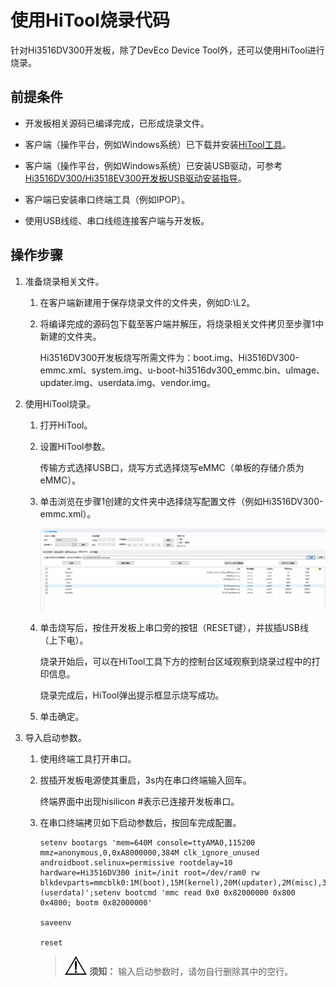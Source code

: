 # 使用HiTool烧录代码


针对Hi3516DV300开发板，除了DevEco Device Tool外，还可以使用HiTool进行烧录。


## 前提条件

- 开发板相关源码已编译完成，已形成烧录文件。

- 客户端（操作平台，例如Windows系统）已下载并安装[HiTool工具](http://www.hihope.org/download/download.aspx)。

- 客户端（操作平台，例如Windows系统）已安装USB驱动，可参考[Hi3516DV300/Hi3518EV300开发板USB驱动安装指导](https://device.harmonyos.com/cn/docs/documentation/guide/usb_driver-0000001058690393)。

- 客户端已安装串口终端工具（例如IPOP）。

- 使用USB线缆、串口线缆连接客户端与开发板。


## 操作步骤

1. 准备烧录相关文件。

   1. 在客户端新建用于保存烧录文件的文件夹，例如D:\L2。

   2. 将编译完成的源码包下载至客户端并解压，将烧录相关文件拷贝至步骤1中新建的文件夹。

       Hi3516DV300开发板烧写所需文件为：boot.img、Hi3516DV300-emmc.xml、system.img、u-boot-hi3516dv300_emmc.bin、uImage、updater.img、userdata.img、vendor.img。

2. 使用HiTool烧录。

   1. 打开HiTool。

   2. 设置HiTool参数。

      传输方式选择USB口，烧写方式选择烧写eMMC（单板的存储介质为eMMC）。

   3. 单击浏览在步骤1创建的文件夹中选择烧写配置文件（例如Hi3516DV300-emmc.xml）。

       ![zh-cn_image_0000001249937194](figures/zh-cn_image_0000001249937194.png)

   4. 单击烧写后，按住开发板上串口旁的按钮（RESET键），并拔插USB线（上下电）。

       烧录开始后，可以在HiTool工具下方的控制台区域观察到烧录过程中的打印信息。

       烧录完成后，HiTool弹出提示框显示烧写成功。

   5. 单击确定。

3. 导入启动参数。

   1. 使用终端工具打开串口。

   2. 拔插开发板电源使其重启，3s内在串口终端输入回车。

       终端界面中出现hisilicon \#表示已连接开发板串口。

   3. 在串口终端拷贝如下启动参数后，按回车完成配置。
         
       ```
       setenv bootargs 'mem=640M console=ttyAMA0,115200 mmz=anonymous,0,0xA8000000,384M clk_ignore_unused androidboot.selinux=permissive rootdelay=10 hardware=Hi3516DV300 init=/init root=/dev/ram0 rw blkdevparts=mmcblk0:1M(boot),15M(kernel),20M(updater),2M(misc),3307M(system),256M(vendor),-(userdata)';setenv bootcmd 'mmc read 0x0 0x82000000 0x800 0x4800; bootm 0x82000000'
       
       saveenv
       
       reset
       ```

       > ![icon-notice.gif](public_sys-resources/icon-notice.gif) **须知：**
       > 输入启动参数时，请勿自行删除其中的空行。
